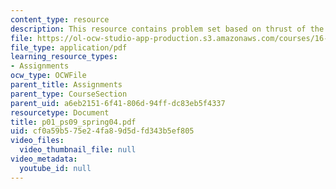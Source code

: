 ```yaml
---
content_type: resource
description: This resource contains problem set based on thrust of the engine.
file: https://ol-ocw-studio-app-production.s3.amazonaws.com/courses/16-01-unified-engineering-i-ii-iii-iv-fall-2005-spring-2006/cf0a59b575e24fa89d5dfd343b5ef805_p01_ps09_spring04.pdf
file_type: application/pdf
learning_resource_types:
- Assignments
ocw_type: OCWFile
parent_title: Assignments
parent_type: CourseSection
parent_uid: a6eb2151-6f41-806d-94ff-dc83eb5f4337
resourcetype: Document
title: p01_ps09_spring04.pdf
uid: cf0a59b5-75e2-4fa8-9d5d-fd343b5ef805
video_files:
  video_thumbnail_file: null
video_metadata:
  youtube_id: null
---
```

